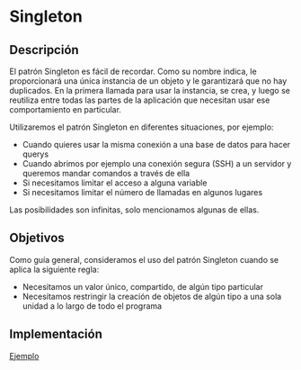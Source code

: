 # Singleton

## Descripción

El patrón Singleton es fácil de recordar. Como su nombre indica, le proporcionará una única instancia de un objeto y le garantizará que no hay duplicados. 
En la primera llamada para usar la instancia, se crea, y luego se reutiliza entre todas las partes de la aplicación que necesitan usar ese comportamiento en particular.

Utilizaremos el patrón Singleton en diferentes situaciones, por ejemplo:

- Cuando quieres usar la misma conexión a una base de datos para hacer querys
- Cuando abrimos por ejemplo una conexión segura (SSH) a un servidor y queremos mandar comandos a través de ella
- Si necesitamos limitar el acceso a alguna variable
- Si necesitamos limitar el número de llamadas en algunos lugares

Las posibilidades son infinitas, solo mencionamos algunas de ellas.

## Objetivos

Como guía general, consideramos el uso del patrón Singleton cuando se aplica la siguiente regla:

- Necesitamos un valor único, compartido, de algún tipo particular
- Necesitamos restringir la creación de objetos de algún tipo a una sola unidad a lo largo de todo el programa

## Implementación

[Ejemplo](./../examples/Singleton/)
